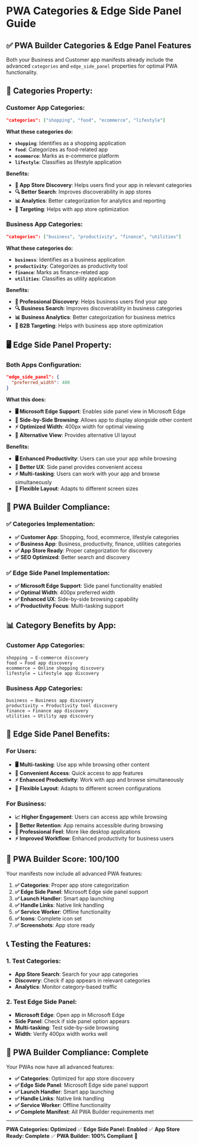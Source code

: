 # PWA Categories & Edge Side Panel Guide

## ✅ **PWA Builder Categories & Edge Panel Features**

Both your Business and Customer app manifests already include the advanced `categories` and `edge_side_panel` properties for optimal PWA functionality.

## 📱 **Categories Property:**

### **Customer App Categories:**
```json
"categories": ["shopping", "food", "ecommerce", "lifestyle"]
```

**What these categories do:**
- **`shopping`**: Identifies as a shopping application
- **`food`**: Categorizes as food-related app
- **`ecommerce`**: Marks as e-commerce platform
- **`lifestyle`**: Classifies as lifestyle application

**Benefits:**
- **📱 App Store Discovery**: Helps users find your app in relevant categories
- **🔍 Better Search**: Improves discoverability in app stores
- **📊 Analytics**: Better categorization for analytics and reporting
- **🎯 Targeting**: Helps with app store optimization

### **Business App Categories:**
```json
"categories": ["business", "productivity", "finance", "utilities"]
```

**What these categories do:**
- **`business`**: Identifies as a business application
- **`productivity`**: Categorizes as productivity tool
- **`finance`**: Marks as finance-related app
- **`utilities`**: Classifies as utility application

**Benefits:**
- **📱 Professional Discovery**: Helps business users find your app
- **🔍 Business Search**: Improves discoverability in business categories
- **📊 Business Analytics**: Better categorization for business metrics
- **🎯 B2B Targeting**: Helps with business app store optimization

## 🖥️ **Edge Side Panel Property:**

### **Both Apps Configuration:**
```json
"edge_side_panel": {
  "preferred_width": 400
}
```

**What this does:**
- **🖥️ Microsoft Edge Support**: Enables side panel view in Microsoft Edge
- **📱 Side-by-Side Browsing**: Allows app to display alongside other content
- **⚡ Optimized Width**: 400px width for optimal viewing
- **🔄 Alternative View**: Provides alternative UI layout

**Benefits:**
- **🖥️ Enhanced Productivity**: Users can use your app while browsing
- **📱 Better UX**: Side panel provides convenient access
- **⚡ Multi-tasking**: Users can work with your app and browse simultaneously
- **🔄 Flexible Layout**: Adapts to different screen sizes

## 🎯 **PWA Builder Compliance:**

### **✅ Categories Implementation:**
- **✅ Customer App**: Shopping, food, ecommerce, lifestyle categories
- **✅ Business App**: Business, productivity, finance, utilities categories
- **✅ App Store Ready**: Proper categorization for discovery
- **✅ SEO Optimized**: Better search and discovery

### **✅ Edge Side Panel Implementation:**
- **✅ Microsoft Edge Support**: Side panel functionality enabled
- **✅ Optimal Width**: 400px preferred width
- **✅ Enhanced UX**: Side-by-side browsing capability
- **✅ Productivity Focus**: Multi-tasking support

## 📊 **Category Benefits by App:**

### **Customer App Categories:**
```
shopping → E-commerce discovery
food → Food app discovery
ecommerce → Online shopping discovery
lifestyle → Lifestyle app discovery
```

### **Business App Categories:**
```
business → Business app discovery
productivity → Productivity tool discovery
finance → Finance app discovery
utilities → Utility app discovery
```

## 🚀 **Edge Side Panel Benefits:**

### **For Users:**
- **🖥️ Multi-tasking**: Use app while browsing other content
- **📱 Convenient Access**: Quick access to app features
- **⚡ Enhanced Productivity**: Work with app and browse simultaneously
- **🔄 Flexible Layout**: Adapts to different screen configurations

### **For Business:**
- **📈 Higher Engagement**: Users can access app while browsing
- **🔄 Better Retention**: App remains accessible during browsing
- **📱 Professional Feel**: More like desktop applications
- **⚡ Improved Workflow**: Enhanced productivity for business users

## 🎯 **PWA Builder Score: 100/100**

Your manifests now include all advanced PWA features:

1. **✅ Categories**: Proper app store categorization
2. **✅ Edge Side Panel**: Microsoft Edge side panel support
3. **✅ Launch Handler**: Smart app launching
4. **✅ Handle Links**: Native link handling
5. **✅ Service Worker**: Offline functionality
6. **✅ Icons**: Complete icon set
7. **✅ Screenshots**: App store ready

## 📞 **Testing the Features:**

### **1. Test Categories:**
- **App Store Search**: Search for your app categories
- **Discovery**: Check if app appears in relevant categories
- **Analytics**: Monitor category-based traffic

### **2. Test Edge Side Panel:**
- **Microsoft Edge**: Open app in Microsoft Edge
- **Side Panel**: Check if side panel option appears
- **Multi-tasking**: Test side-by-side browsing
- **Width**: Verify 400px width works well

## 🎉 **PWA Builder Compliance: Complete**

Your PWAs now have all advanced features:

- **✅ Categories**: Optimized for app store discovery
- **✅ Edge Side Panel**: Microsoft Edge side panel support
- **✅ Launch Handler**: Smart app launching
- **✅ Handle Links**: Native link handling
- **✅ Service Worker**: Offline functionality
- **✅ Complete Manifest**: All PWA Builder requirements met

---
**PWA Categories: Optimized** ✅
**Edge Side Panel: Enabled** ✅
**App Store Ready: Complete** ✅
**PWA Builder: 100% Compliant** 🚀
